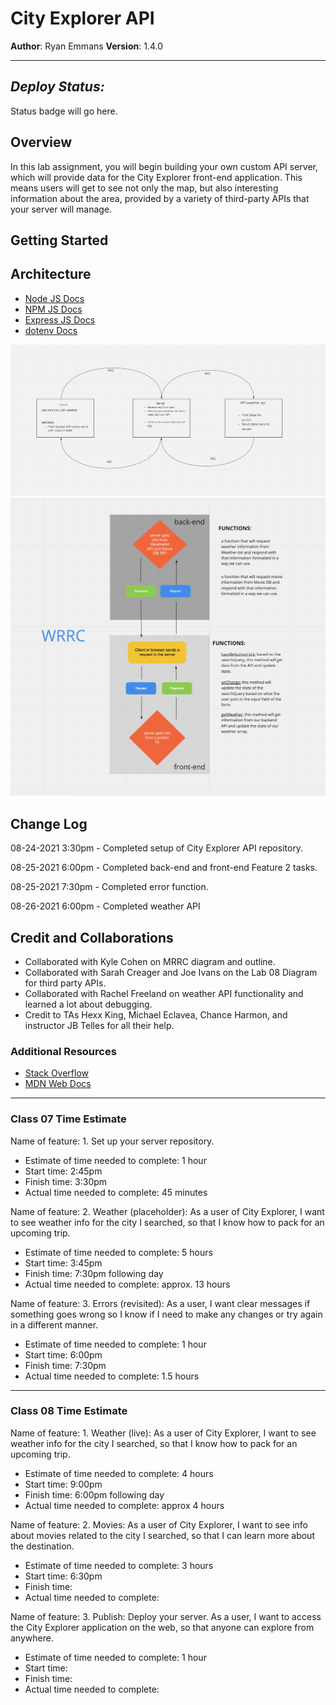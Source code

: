 # City Explorer API

**Author**: Ryan Emmans
**Version**: 1.4.0
<!-- (increment the patch/fix version number if you make more commits past your first submission) -->

- - -

## ***Deploy Status:***

Status badge will go here.

## Overview
<!-- Provide a high level overview of what this application is and why you are building it, beyond the fact that it's an assignment for this class. (i.e. What's your problem domain?) -->

In this lab assignment, you will begin building your own custom API server, which will provide data for the City Explorer front-end application. This means users will get to see not only the map, but also interesting information about the area, provided by a variety of third-party APIs that your server will manage.

## Getting Started
<!-- What are the steps that a user must take in order to build this app on their own machine and get it running? -->

## Architecture
<!-- Provide a detailed description of the application design. What technologies (languages, libraries, etc) you're using, and any other relevant design information. -->
- [Node JS Docs](https://nodejs.org/en/)
- [NPM JS Docs](https://docs.npmjs.com/)
- [Express JS Docs](http://expressjs.com/en/4x/api.html)
- [dotenv Docs](https://www.npmjs.com/package/dotenv/)

![Lab 07 Diagram](./img/lab-07-diagram.png)
![Lab 08 Diagram](./img/lab-08-diagram.png)


## Change Log
<!-- Use this area to document the interactive changes made to your application as each feature is successfully implemented. Use time stamps. Here's an example:

01-01-2001 4:59pm - Application now has a fully-functional express server, with a GET route for the location resource. -->

08-24-2021 3:30pm - Completed setup of City Explorer API repository.

08-25-2021 6:00pm - Completed back-end and front-end Feature 2 tasks.

08-25-2021 7:30pm - Completed error function.

08-26-2021 6:00pm - Completed weather API

## Credit and Collaborations
<!-- Give credit (and a link) to other people or resources that helped you build this application. -->

- Collaborated with Kyle Cohen on MRRC diagram and outline.
- Collaborated with Sarah Creager and Joe Ivans on the Lab 08 Diagram for third party APIs.
- Collaborated with Rachel Freeland on weather API functionality and learned a lot about debugging.
- Credit to TAs Hexx King, Michael Eclavea, Chance Harmon, and instructor JB Telles for all their help.


### Additional Resources

- [Stack Overflow](https://stackoverflow.com/)
- [MDN Web Docs](https://developer.mozilla.org/en-US/)

- - -

### Class 07 Time Estimate

Name of feature: 1. Set up your server repository.

- Estimate of time needed to complete: 1 hour
- Start time: 2:45pm
- Finish time: 3:30pm
- Actual time needed to complete: 45 minutes

Name of feature: 2. Weather (placeholder): As a user of City Explorer, I want to see weather info for the city I searched, so that I know how to pack for an upcoming trip.

- Estimate of time needed to complete: 5 hours
- Start time: 3:45pm
- Finish time: 7:30pm following day
- Actual time needed to complete: approx. 13 hours

Name of feature: 3. Errors (revisited): As a user, I want clear messages if something goes wrong so I know if I need to make any changes or try again in a different manner.

- Estimate of time needed to complete: 1 hour
- Start time: 6:00pm
- Finish time: 7:30pm
- Actual time needed to complete: 1.5 hours

- - -

### Class 08 Time Estimate

Name of feature: 1. Weather (live): As a user of City Explorer, I want to see weather info for the city I searched, so that I know how to pack for an upcoming trip.

- Estimate of time needed to complete: 4 hours
- Start time: 9:00pm
- Finish time: 6:00pm following day
- Actual time needed to complete: approx 4 hours

Name of feature: 2. Movies: As a user of City Explorer, I want to see info about movies related to the city I searched, so that I can learn more about the destination.

- Estimate of time needed to complete: 3 hours
- Start time: 6:30pm
- Finish time: 
- Actual time needed to complete: 

Name of feature: 3. Publish: Deploy your server. As a user, I want to access the City Explorer application on the web, so that anyone can explore from anywhere.

- Estimate of time needed to complete: 1 hour
- Start time: 
- Finish time: 
- Actual time needed to complete: 
